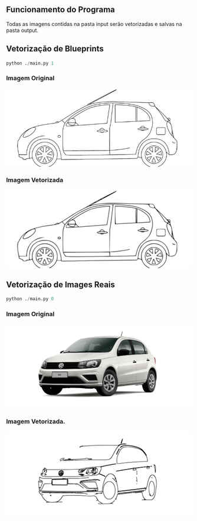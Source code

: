 ## Funcionamento do Programa

Todas as imagens contidas na pasta input serão vetorizadas e salvas na pasta output.

## Vetorização de Blueprints

```python
python ./main.py 1
```
### Imagem Original
![](./input/march.jpg)

### Imagem Vetorizada
![](./output/march.svg)

## Vetorização de Images Reais

```python
python ./main.py 0
```
### Imagem Original
![](./input/gol.jpg)

### Imagem Vetorizada.
![](./output/gol.svg)